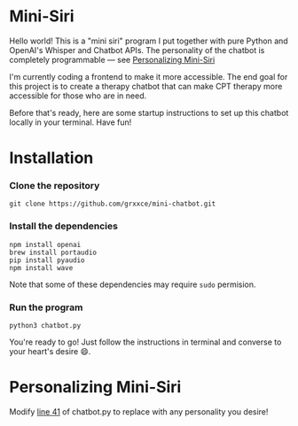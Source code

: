 # Mini-Siri
Hello world! This is a "mini siri" program I put together with pure Python and OpenAI's Whisper and Chatbot APIs. The personality of the chatbot is completely programmable — see [Personalizing Mini-Siri](#-Personalizing-Mini-Siri)

I'm currently coding a frontend to make it more accessible. The end goal for this project is to create a therapy chatbot that can make CPT therapy more accessible for those who are in need.

Before that's ready, here are some startup instructions to set up this chatbot locally in your terminal. Have fun!

# Installation
### Clone the repository
```
git clone https://github.com/grxxce/mini-chatbot.git
```

### Install the dependencies
```
npm install openai
brew install portaudio
pip install pyaudio
npm install wave
```
Note that some of these dependencies may require ```sudo``` permision.
### Run the program
```
python3 chatbot.py  
```
You're ready to go! Just follow the instructions in terminal and converse to your heart's desire 😄.

# Personalizing Mini-Siri
Modify [line 41](https://github.com/grxxce/mini-chatbot/blob/9cb764b23b9c79eb742e70d66db3d6ccfde73e4d/chatbot.py#L41) of chatbot.py to replace with any personality you desire!
